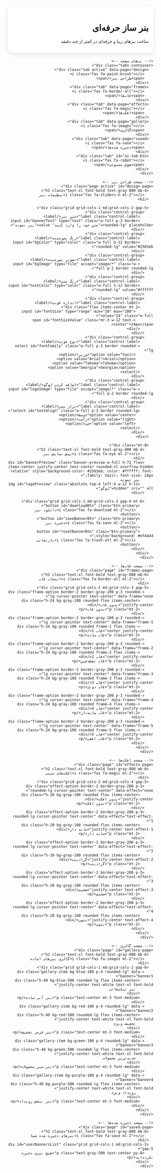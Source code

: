 <!DOCTYPE html>
<html lang="fa" dir="rtl">
<head>
  <meta charset="UTF-8" />
  <meta name="viewport" content="width=device-width, initial-scale=1.0" />
  <title>بنر ساز حرفه‌ای</title>
  <script src="https://cdn.tailwindcss.com"></script>
  <script src="https://html2canvas.hertzen.com/dist/html2canvas.min.js"></script>
  <link rel="stylesheet" href="https://cdnjs.cloudflare.com/ajax/libs/font-awesome/6.4.0/css/all.min.css">
  <style>
    @font-face {
      font-family: 'Vazir';
      src: url('https://cdn.fontcdn.ir/Font/Persian/Vazir/Vazir.ttf');
    }
    * {
      font-family: 'Vazir', sans-serif;
    }
    
    /* استایل‌های کلی */
    body {
      background: linear-gradient(135deg, #667eea 0%, #764ba2 100%);
      min-height: 100vh;
      padding: 0;
      margin: 0;
    }
    .container {
      max-width: 1200px;
      margin: 0 auto;
      padding: 15px;
    }
    .header {
      background: rgba(255, 255, 255, 0.9);
      border-radius: 15px;
      padding: 15px;
      margin-bottom: 20px;
      box-shadow: 0 5px 15px rgba(0, 0, 0, 0.1);
    }
    .tabs-container {
      display: flex;
      background: white;
      border-radius: 12px;
      padding: 10px;
      margin-bottom: 20px;
      box-shadow: 0 4px 6px rgba(0, 0, 0, 0.1);
      overflow-x: auto;
    }
    .tab {
      padding: 12px 20px;
      border-radius: 8px;
      cursor: pointer;
      transition: all 0.3s ease;
      white-space: nowrap;
      display: flex;
      align-items: center;
      gap: 8px;
      margin: 0 5px;
    }
    .tab.active {
      background: #3b82f6;
      color: white;
      box-shadow: 0 4px 6px rgba(59, 130, 246, 0.4);
    }
    .tab:hover:not(.active) {
      background: #f1f5f9;
    }
    .page {
      display: none;
      background: white;
      border-radius: 15px;
      padding: 20px;
      box-shadow: 0 5px 15px rgba(0, 0, 0, 0.1);
      margin-bottom: 20px;
      min-height: 500px;
    }
    .page.active {
      display: block;
      animation: fadeIn 0.3s ease;
    }
    .ai-fullscreen {
      position: fixed;
      top: 0;
      left: 0;
      width: 100%;
      height: 100%;
      z-index: 1000;
      background: #0d1117;
      display: none;
      flex-direction: column;
    }
    .ai-fullscreen.active {
      display: flex;
    }
    .ai-header {
      background: #161b22;
      padding: 15px;
      display: flex;
      align-items: center;
      justify-content: space-between;
      border-bottom: 1px solid #30363d;
    }
    .ai-close {
      background: #58a6ff;
      color: white;
      border: none;
      border-radius: 5px;
      padding: 8px 15px;
      cursor: pointer;
      font-size: 14px;
    }
    .ai-content {
      flex: 1;
      display: flex;
      flex-direction: column;
      overflow: hidden;
    }
    .ai-chat-container {
      flex: 1;
      display: flex;
      flex-direction: column;
      overflow: hidden;
    }
    .ai-chat-window {
      flex: 1;
      overflow-y: auto;
      padding: 15px;
      display: flex;
      flex-direction: column;
      gap: 10px;
    }
    .ai-message {
      max-width: 85%;
      padding: 12px 16px;
      border-radius: 12px;
      line-height: 1.4;
      white-space: pre-wrap;
      position: relative;
      animation: fadeIn 0.3s ease-in-out;
      word-break: break-word;
      font-size: 15px;
      display: flex;
      align-items: flex-start;
      gap: 8px;
    }
    .ai-user {
      background: #238636;
      color: #fff;
      align-self: flex-end;
      border-bottom-right-radius: 0;
    }
    .ai-bot {
      background: rgba(33, 38, 45, 0.9);
      color: #fff;
      align-self: flex-start;
      border-bottom-left-radius: 0;
    }
    .ai-input-area {
      display: flex;
      padding: 12px;
      border-top: 1px solid #30363d;
      background: #161b22;
      gap: 8px;
      align-items: center;
    }
    .ai-user-input {
      flex: 1;
      padding: 12px;
      border: none;
      border-radius: 8px;
      background: #0d1117;
      color: #fff;
      font-size: 16px;
    }
    .ai-send-btn {
      padding: 12px 16px;
      background: #58a6ff;
      border: none;
      border-radius: 8px;
      cursor: pointer;
      color: #fff;
      font-size: 16px;
    }
    .ai-msg-time {
      font-size: 11px;
      opacity: 0.7;
      text-align: left;
      margin-top: 4px;
    }
    .frame-1 {
      border: 15px solid #3b82f6;
      border-radius: 5px;
    }
    .frame-2 {
      border: 10px dashed #f59e0b;
    }
    .frame-3 {
      border: 20px double #10b981;
    }
    .frame-4 {
      border: 5px solid #8b5cf6;
      box-shadow: 0 0 20px rgba(139, 92, 246, 0.5);
    }
    .frame-5 {
      border-top: 10px solid #ef4444;
      border-bottom: 10px solid #ef4444;
      background: linear-gradient(to right, rgba(239, 68, 68, 0.1), rgba(239, 68, 68, 0.3));
    }
    .text-effect-1 {
      text-shadow: 2px 2px 4px rgba(0, 0, 0, 0.5);
    }
    .text-effect-2 {
      background: linear-gradient(to right, #f97316, #f43f5e);
      -webkit-background-clip: text;
      background-clip: text;
      color: transparent;
    }
    .text-effect-3 {
      letter-spacing: 2px;
      font-weight: bold;
    }
    .text-effect-4 {
      text-shadow: 0 0 10px rgba(255, 255, 255, 0.8), 0 0 20px rgba(255, 255, 255, 0.5);
    }
    .banner-preview {
      transition: all 0.3s ease;
    }
    .control-group {
      background: #f8fafc;
      border-radius: 10px;
      padding: 15px;
      margin-bottom: 15px;
    }
    .control-label {
      display: block;
      font-weight: 600;
      margin-bottom: 8px;
      color: #334155;
    }
    .btn-primary {
      background: #3b82f6;
      color: white;
      border: none;
      border-radius: 8px;
      padding: 12px 20px;
      font-weight: 600;
      cursor: pointer;
      transition: all 0.3s;
      display: flex;
      align-items: center;
      justify-content: center;
      gap: 8px;
    }
    .btn-primary:hover {
      background: #2563eb;
      transform: translateY(-2px);
      box-shadow: 0 4px 6px rgba(37, 99, 235, 0.3);
    }
    .gallery-item {
      transition: all 0.3s;
      cursor: pointer;
    }
    .gallery-item:hover {
      transform: translateY(-5px);
      box-shadow: 0 10px 15px rgba(0, 0, 0, 0.1);
    }
    @keyframes fadeIn {
      from { opacity: 0; transform: translateY(10px); }
      to { opacity: 1; transform: translateY(0); }
    }
    @media (max-width: 768px) {
      .container {
        padding: 10px;
      }
      .tabs-container {
        padding: 8px;
      }
      .tab {
        padding: 10px 15px;
        font-size: 14px;
      }
      .page {
        padding: 15px;
      }
    }
  </style>
</head>
<body>
  <div class="container">
    <!-- هدر -->
    <div class="header">
      <h1 class="text-2xl font-bold text-center text-blue-600">
        <i class="fas fa-image ml-2"></i>بنر ساز حرفه‌ای
      </h1>
      <p class="text-center text-gray-600 mt-2">ساخت بنرهای زیبا و حرفه‌ای در کمتر از چند دقیقه</p>
    </div>

    <!-- تب‌های صفحه -->
    <div class="tabs-container">
      <div class="tab active" data-page="design">
        <i class="fas fa-paint-brush"></i>
        <span>طراحی بنر</span>
      </div>
      <div class="tab" data-page="frames">
        <i class="fas fa-border-all"></i>
        <span>قاب‌ها</span>
      </div>
      <div class="tab" data-page="effects">
        <i class="fas fa-magic"></i>
        <span>افکت‌ها</span>
      </div>
      <div class="tab" data-page="gallery">
        <i class="fas fa-images"></i>
        <span>گالری</span>
      </div>
      <div class="tab" data-page="saved">
        <i class="fas fa-save"></i>
        <span>ذخیره شده‌ها</span>
      </div>
      <div class="tab" id="ai-tab-btn">
        <i class="fas fa-robot"></i>
        <span>هوش مصنوعی</span>
      </div>
    </div>

    <!-- صفحه طراحی بنر -->
    <div class="page active" id="design-page">
      <h2 class="text-xl font-bold text-gray-800 mb-4">
        <i class="fas fa-sliders-h ml-2"></i>تنظیمات بنر
      </h2>
      
      <div class="grid grid-cols-1 md:grid-cols-2 gap-5">
        <div class="control-group">
          <label class="control-label">متن بنر</label>
          <input id="bannerText" type="text" class="w-full p-3 border rounded-lg" placeholder="متن خود را وارد کنید" value="بنر نمونه">
        </div>
        <div class="control-group">
          <label class="control-label">رنگ پس‌زمینه</label>
          <input id="bgColor" type="color" class="w-full h-12 border rounded-lg" value="#2563eb">
        </div>
        <div class="control-group">
          <label class="control-label">تصویر پس‌زمینه</label>
          <input id="bgImage" type="file" accept="image/*" class="w-full p-2 border rounded-lg">
        </div>
        <div class="control-group">
          <label class="control-label">رنگ متن</label>
          <input id="textColor" type="color" class="w-full h-12 border rounded-lg" value="#ffffff">
        </div>
        <div class="control-group">
          <label class="control-label">اندازه فونت</label>
          <div class="flex items-center mt-1">
            <input id="fontSize" type="range" min="10" max="100" value="24" class="w-full">
            <span id="fontSizeValue" class="mr-3 w-12 text-center">24px</span>
          </div>
        </div>
        <div class="control-group">
          <label class="control-label">نوع فونت</label>
          <select id="fontFamily" class="w-full p-3 border rounded-lg">
            <option value="Vazir">وزیر</option>
            <option value="Arial">Arial</option>
            <option value="Tahoma">Tahoma</option>
            <option value="Georgia">Georgia</option>
          </select>
        </div>
        <div class="control-group">
          <label class="control-label">اضافه کردن لوگو</label>
          <input id="logoImage" type="file" accept="image/*" class="w-full p-2 border rounded-lg">
        </div>
        <div class="control-group">
          <label class="control-label">تراز متن</label>
          <select id="textAlign" class="w-full p-3 border rounded-lg">
            <option value="center">وسط</option>
            <option value="right">راست</option>
            <option value="left">چپ</option>
          </select>
        </div>
      </div>

      <div class="mt-8">
        <h2 class="text-xl font-bold text-gray-800 mb-4">
          <i class="fas fa-eye ml-2"></i>پیش نمایش بنر
        </h2>
        <div id="bannerPreview" class="banner-preview w-full h-72 flex items-center justify-center text-center rounded-xl overflow-hidden relative" style="background-color: #2563eb; color: #ffffff; font-family: Vazir; font-size: 24px;">
          بنر نمونه
          <img id="logoPreview" class="absolute top-4 left-4 w-12 h-12 hidden" src="" alt="لوگو">
        </div>
        
        <div class="grid grid-cols-1 md:grid-cols-3 gap-4 mt-6">
          <button id="downloadBtn" class="btn-primary">
            <i class="fas fa-download ml-2"></i>دانلود بنر
          </button>
          <button id="saveBannerBtn" class="btn-primary">
            <i class="fas fa-save ml-2"></i>ذخیره بنر
          </button>
          <button id="resetBannerBtn" class="btn-primary" style="background: #ef4444;">
            <i class="fas fa-trash-alt ml-2"></i>بازنشانی
          </button>
        </div>
      </div>
    </div>

    <!-- صفحه قاب‌ها -->
    <div class="page" id="frames-page">
      <h2 class="text-xl font-bold text-gray-800 mb-6">
        <i class="fas fa-border-all ml-2"></i>انتخاب قاب
      </h2>
      <div class="grid grid-cols-2 md:grid-cols-3 gap-5">
        <div class="frame-option border-2 border-gray-200 p-3 rounded-lg cursor-pointer text-center" data-frame="none">
          <div class="h-24 bg-gray-100 rounded flex items-center justify-center">بدون قاب</div>
          <p class="mt-2">بدون قاب</p>
        </div>
        <div class="frame-option border-2 border-gray-200 p-3 rounded-lg cursor-pointer text-center" data-frame="frame-1">
          <div class="h-24 bg-gray-100 rounded frame-1 flex items-center justify-center">قاب 1</div>
          <p class="mt-2">قاب ساده</p>
        </div>
        <div class="frame-option border-2 border-gray-200 p-3 rounded-lg cursor-pointer text-center" data-frame="frame-2">
          <div class="h-24 bg-gray-100 rounded frame-2 flex items-center justify-center">قاب 2</div>
          <p class="mt-2">قاب نقطه‌چین</p>
        </div>
        <div class="frame-option border-2 border-gray-200 p-3 rounded-lg cursor-pointer text-center" data-frame="frame-3">
          <div class="h-24 bg-gray-100 rounded frame-3 flex items-center justify-center">قاب 3</div>
          <p class="mt-2">قاب دوبل</p>
        </div>
        <div class="frame-option border-2 border-gray-200 p-3 rounded-lg cursor-pointer text-center" data-frame="frame-4">
          <div class="h-24 bg-gray-100 rounded frame-4 flex items-center justify-center">قاب 4</div>
          <p class="mt-2">قاب سایه‌دار</p>
        </div>
        <div class="frame-option border-2 border-gray-200 p-3 rounded-lg cursor-pointer text-center" data-frame="frame-5">
          <div class="h-24 bg-gray-100 rounded frame-5 flex items-center justify-center">قاب 5</div>
          <p class="mt-2">قاب افقی</p>
        </div>
      </div>
    </div>

    <!-- صفحه افکت‌ها -->
    <div class="page" id="effects-page">
      <h2 class="text-xl font-bold text-gray-800 mb-6">
        <i class="fas fa-magic ml-2"></i>افکت‌های متنی
      </h2>
      <div class="grid grid-cols-2 md:grid-cols-4 gap-5">
        <div class="effect-option border-2 border-gray-200 p-3 rounded-lg cursor-pointer text-center" data-effect="none">
          <div class="h-20 bg-gray-100 rounded flex items-center justify-center">بدون افکت</div>
          <p class="mt-2">بدون افکت</p>
        </div>
        <div class="effect-option border-2 border-gray-200 p-3 rounded-lg cursor-pointer text-center" data-effect="text-effect-1">
          <div class="h-20 bg-gray-100 rounded flex items-center justify-center text-effect-1">سایه دار</div>
          <p class="mt-2">سایه دار</p>
        </div>
        <div class="effect-option border-2 border-gray-200 p-3 rounded-lg cursor-pointer text-center" data-effect="text-effect-2">
          <div class="h-20 bg-gray-100 rounded flex items-center justify-center text-effect-2">گرادینت</div>
          <p class="mt-2">گرادینت</p>
        </div>
        <div class="effect-option border-2 border-gray-200 p-3 rounded-lg cursor-pointer text-center" data-effect="text-effect-3">
          <div class="h-20 bg-gray-100 rounded flex items-center justify-center text-effect-3">ضخیم</div>
          <p class="mt-2">ضخیم</p>
        </div>
        <div class="effect-option border-2 border-gray-200 p-3 rounded-lg cursor-pointer text-center" data-effect="text-effect-4">
          <div class="h-20 bg-gray-100 rounded flex items-center justify-center text-effect-4">نئون</div>
          <p class="mt-2">نئون</p>
        </div>
      </div>
    </div>

    <!-- صفحه گالری -->
    <div class="page" id="gallery-page">
      <h2 class="text-xl font-bold text-gray-800 mb-6">
        <i class="fas fa-images ml-2"></i>گالری بنرهای آماده
      </h2>
      <div class="grid grid-cols-1 md:grid-cols-2 gap-6">
        <div class="gallery-item bg-blue-100 p-4 rounded-lg" data-banner="banner1">
          <div class="h-40 bg-blue-500 rounded-lg flex items-center justify-center text-white text-xl font-bold">
            بنر تبلیغاتی
          </div>
          <p class="text-center mt-3 font-medium">بنر آبی ساده</p>
        </div>
        <div class="gallery-item bg-red-100 p-4 rounded-lg" data-banner="banner2">
          <div class="h-40 bg-red-500 rounded-lg flex items-center justify-center text-white text-xl font-bold">
            تخفیف ویژه
          </div>
          <p class="text-center mt-3 font-medium">بنر قرمز تخفیف</p>
        </div>
        <div class="gallery-item bg-green-100 p-4 rounded-lg" data-banner="banner3">
          <div class="h-40 bg-green-500 rounded-lg flex items-center justify-center text-white text-xl font-bold">
            جدیدترین محصولات
          </div>
          <p class="text-center mt-3 font-medium">بنر سبز محصولات</p>
        </div>
        <div class="gallery-item bg-purple-100 p-4 rounded-lg" data-banner="banner4">
          <div class="h-40 bg-purple-500 rounded-lg flex items-center justify-center text-white text-xl font-bold">
            رویداد ویژه
          </div>
          <p class="text-center mt-3 font-medium">بنر بنفش رویداد</p>
        </div>
      </div>
    </div>

    <!-- صفحه ذخیره شده‌ها -->
    <div class="page" id="saved-page">
      <h2 class="text-xl font-bold text-gray-800 mb-6">
        <i class="fas fa-save ml-2"></i>بنرهای ذخیره شده شما
      </h2>
      <div id="userBannersList" class="grid grid-cols-1 md:grid-cols-2 gap-5">
        <p class="text-gray-500 text-center py-8">هیچ بنری ذخیره نکرده‌اید</p>
      </div>
    </div>
  </div>

  <!-- بخش هوش مصنوعی تمام صفحه -->
  <div class="ai-fullscreen" id="ai-fullscreen">
    <div class="ai-header">
      <h2 class="text-xl font-bold text-white">🤖 چت هوش مصنوعی</h2>
      <button class="ai-close" id="ai-close">
        <i class="fas fa-times ml-2"></i>بستن
      </button>
    </div>
    <div class="ai-content">
      <div class="ai-chat-container">
        <div id="ai-chatWindow" class="ai-chat-window"></div>
        <div class="ai-input-area">
          <input type="text" id="ai-userInput" class="ai-user-input" placeholder="پیام خود را بنویسید...">
          <button id="ai-sendBtn" class="ai-send-btn">
            <i class="fas fa-paper-plane ml-2"></i>ارسال
          </button>
        </div>
      </div>
    </div>
  </div>

  <script>
    // عناصر DOM
    const bannerText = document.getElementById('bannerText');
    const bgColor = document.getElementById('bgColor');
    const bgImage = document.getElementById('bgImage');
    const textColor = document.getElementById('textColor');
    const fontSize = document.getElementById('fontSize');
    const fontSizeValue = document.getElementById('fontSizeValue');
    const fontFamily = document.getElementById('fontFamily');
    const textAlign = document.getElementById('textAlign');
    const logoImage = document.getElementById('logoImage');
    const bannerPreview = document.getElementById('bannerPreview');
    const logoPreview = document.getElementById('logoPreview');
    const downloadBtn = document.getElementById('downloadBtn');
    const saveBannerBtn = document.getElementById('saveBannerBtn');
    const resetBannerBtn = document.getElementById('resetBannerBtn');
    const tabs = document.querySelectorAll('.tab');
    const pages = document.querySelectorAll('.page');
    const frameOptions = document.querySelectorAll('.frame-option');
    const effectOptions = document.querySelectorAll('.effect-option');
    const galleryItems = document.querySelectorAll('.gallery-item');
    const userBannersList = document.getElementById('userBannersList');
    const aiTabBtn = document.getElementById('ai-tab-btn');
    const aiFullscreen = document.getElementById('ai-fullscreen');
    const aiClose = document.getElementById('ai-close');
    const aiChatWindow = document.getElementById('ai-chatWindow');
    const aiUserInput = document.getElementById('ai-userInput');
    const aiSendBtn = document.getElementById('ai-sendBtn');

    // مقداردهی اولیه
    let currentFrame = 'none';
    let currentEffect = 'none';
    let userBanners = JSON.parse(localStorage.getItem('userBanners')) || [];
    let selectedModel = "openai-large";

    // نمایش اندازه فونت
    fontSizeValue.textContent = `${fontSize.value}px`;

    // تغییر صفحات
    tabs.forEach(tab => {
      tab.addEventListener('click', () => {
        if (tab.id === 'ai-tab-btn') {
          // نمایش بخش هوش مصنوعی در حالت تمام صفحه
          aiFullscreen.classList.add('active');
          return;
        }
        
        const pageId = `${tab.dataset.page}-page`;
        
        // غیرفعال کردن همه تب‌ها و صفحات
        tabs.forEach(t => t.classList.remove('active'));
        pages.forEach(page => page.classList.remove('active'));
        
        // فعال کردن تب و صفحه انتخاب شده
        tab.classList.add('active');
        document.getElementById(pageId).classList.add('active');
      });
    });

    // بستن بخش هوش مصنوعی
    aiClose.addEventListener('click', () => {
      aiFullscreen.classList.remove('active');
    });

    // به روزرسانی بنر
    function updateBanner() {
      bannerPreview.textContent = bannerText.value;
      bannerPreview.style.backgroundColor = bgColor.value;
      bannerPreview.style.color = textColor.value;
      bannerPreview.style.fontSize = `${fontSize.value}px`;
      bannerPreview.style.fontFamily = fontFamily.value;
      bannerPreview.style.textAlign = textAlign.value;
      
      // اعمال قاب انتخاب شده
      frameOptions.forEach(option => {
        bannerPreview.classList.remove(option.dataset.frame);
      });
      if (currentFrame !== 'none') {
        bannerPreview.classList.add(currentFrame);
      }
      
      // اعمال افکت انتخاب شده
      effectOptions.forEach(option => {
        bannerPreview.classList.remove(option.dataset.effect);
      });
      if (currentEffect !== 'none') {
        bannerPreview.classList.add(currentEffect);
      }
    }

    // انتخاب قاب
    frameOptions.forEach(option => {
      option.addEventListener('click', () => {
        currentFrame = option.dataset.frame;
        updateBanner();
      });
    });

    // انتخاب افکت
    effectOptions.forEach(option => {
      option.addEventListener('click', () => {
        currentEffect = option.dataset.effect;
        updateBanner();
      });
    });

    // رویدادهای ورودی
    bannerText.addEventListener('input', updateBanner);
    bgColor.addEventListener('input', updateBanner);
    textColor.addEventListener('input', updateBanner);
    fontSize.addEventListener('input', () => {
      fontSizeValue.textContent = `${fontSize.value}px`;
      updateBanner();
    });
    fontFamily.addEventListener('change', updateBanner);
    textAlign.addEventListener('change', updateBanner);

    bgImage.addEventListener('change', function () {
      const file = bgImage.files[0];
      if (file) {
        const reader = new FileReader();
        reader.onload = function (e) {
          bannerPreview.style.backgroundImage = `url('${e.target.result}')`;
        };
        reader.readAsDataURL(file);
      } else {
        bannerPreview.style.backgroundImage = '';
      }
    });

    logoImage.addEventListener('change', function () {
      const file = logoImage.files[0];
      if (file) {
        const reader = new FileReader();
        reader.onload = function (e) {
          logoPreview.src = e.target.result;
          logoPreview.classList.remove('hidden');
        };
        reader.readAsDataURL(file);
      } else {
        logoPreview.src = '';
        logoPreview.classList.add('hidden');
      }
    });

    // دانلود بنر
    downloadBtn.addEventListener('click', function () {
      html2canvas(bannerPreview).then(canvas => {
        const link = document.createElement('a');
        link.download = 'banner.png';
        link.href = canvas.toDataURL('image/png');
        link.click();
      });
    });

    // ذخیره بنر
    saveBannerBtn.addEventListener('click', function() {
      const bannerData = {
        text: bannerText.value,
        bgColor: bgColor.value,
        textColor: textColor.value,
        fontSize: fontSize.value,
        fontFamily: fontFamily.value,
        textAlign: textAlign.value,
        frame: currentFrame,
        effect: currentEffect,
        bgImage: bannerPreview.style.backgroundImage || '',
        logo: logoPreview.src || '',
        timestamp: new Date().toLocaleString('fa-IR')
      };
      
      userBanners.push(bannerData);
      localStorage.setItem('userBanners', JSON.stringify(userBanners));
      alert('بنر با موفقیت ذخیره شد!');
      updateUserBannersList();
    });

    // بارگذاری بنرهای ذخیره شده
    function updateUserBannersList() {
      if (userBanners.length === 0) {
        userBannersList.innerHTML = '<p class="text-gray-500 text-center py-8">هیچ بنری ذخیره نکرده‌اید</p>';
        return;
      }
      
      userBannersList.innerHTML = '';
      userBanners.forEach((banner, index) => {
        const bannerEl = document.createElement('div');
        bannerEl.className = 'gallery-item bg-gray-100 p-4 rounded-lg';
        bannerEl.innerHTML = `
          <div class="h-40 rounded-lg flex items-center justify-center text-white text-xl font-bold" style="background-color: ${banner.bgColor}; color: ${banner.textColor}; font-family: ${banner.fontFamily}; font-size: ${banner.fontSize}px; text-align: ${banner.textAlign}; background-image: ${banner.bgImage}">
            ${banner.text}
            ${banner.logo ? `<img src="${banner.logo}" class="absolute top-2 left-2 w-10 h-10">` : ''}
          </div>
          <p class="text-center mt-3 font-medium">ذخیره شده در: ${banner.timestamp}</p>
          <div class="flex gap-2 mt-3">
            <button class="load-banner-btn bg-blue-500 text-white p-2 rounded flex-1" data-index="${index}">بارگذاری</button>
            <button class="delete-banner-btn bg-red-500 text-white p-2 rounded flex-1" data-index="${index}">حذف</button>
          </div>
        `;
        userBannersList.appendChild(bannerEl);
      });
      
      // اضافه کردن رویداد به دکمه‌های بارگذاری و حذف
      document.querySelectorAll('.load-banner-btn').forEach(btn => {
        btn.addEventListener('click', (e) => {
          const index = e.target.dataset.index;
          loadBanner(userBanners[index]);
        });
      });
      
      document.querySelectorAll('.delete-banner-btn').forEach(btn => {
        btn.addEventListener('click', (e) => {
          const index = e.target.dataset.index;
          userBanners.splice(index, 1);
          localStorage.setItem('userBanners', JSON.stringify(userBanners));
          updateUserBannersList();
        });
      });
    }

    // بارگذاری بنر
    function loadBanner(bannerData) {
      bannerText.value = bannerData.text;
      bgColor.value = bannerData.bgColor;
      textColor.value = bannerData.textColor;
      fontSize.value = bannerData.fontSize;
      fontSizeValue.textContent = `${bannerData.fontSize}px`;
      fontFamily.value = bannerData.fontFamily;
      textAlign.value = bannerData.textAlign;
      currentFrame = bannerData.frame;
      currentEffect = bannerData.effect;
      bannerPreview.style.backgroundImage = bannerData.bgImage;
      
      if (bannerData.logo) {
        logoPreview.src = bannerData.logo;
        logoPreview.classList.remove('hidden');
      } else {
        logoPreview.src = '';
        logoPreview.classList.add('hidden');
      }
      
      updateBanner();
      alert('بنر با موفقیت بارگذاری شد!');
      
      // تغییر به صفحه طراحی
      tabs.forEach(t => t.classList.remove('active'));
      pages.forEach(p => p.classList.remove('active'));
      document.querySelector('[data-page="design"]').classList.add('active');
      document.getElementById('design-page').classList.add('active');
    }

    // بارگذاری بنرهای آماده
    galleryItems.forEach(item => {
      item.addEventListener('click', () => {
        const bannerType = item.dataset.banner;
        let bannerData = {};
        
        switch(bannerType) {
          case 'banner1':
            bannerData = {
              text: 'بنر تبلیغاتی',
              bgColor: '#3b82f6',
              textColor: '#ffffff',
              fontSize: 28,
              fontFamily: 'Vazir',
              textAlign: 'center',
              frame: 'frame-1',
              effect: 'text-effect-1'
            };
            break;
          case 'banner2':
            bannerData = {
              text: 'تخفیف ویژه',
              bgColor: '#ef4444',
              textColor: '#ffffff',
              fontSize: 32,
              fontFamily: 'Vazir',
              textAlign: 'center',
              frame: 'frame-2',
              effect: 'text-effect-3'
            };
            break;
          case 'banner3':
            bannerData = {
              text: 'جدیدترین محصولات',
              bgColor: '#10b981',
              textColor: '#ffffff',
              fontSize: 26,
              fontFamily: 'Vazir',
              textAlign: 'center',
              frame: 'frame-4',
              effect: 'text-effect-4'
            };
            break;
          case 'banner4':
            bannerData = {
              text: 'رویداد ویژه',
              bgColor: '#8b5cf6',
              textColor: '#ffffff',
              fontSize: 30,
              fontFamily: 'Vazir',
              textAlign: 'center',
              frame: 'frame-3',
              effect: 'text-effect-2'
            };
            break;
        }
        
        loadBanner(bannerData);
      });
    });

    // بازنشانی بنر
    resetBannerBtn.addEventListener('click', function() {
      if (confirm('آیا از بازنشانی بنر اطمینان دارید؟')) {
        bannerText.value = 'بنر نمونه';
        bgColor.value = '#2563eb';
        textColor.value = '#ffffff';
        fontSize.value = 24;
        fontSizeValue.textContent = '24px';
        fontFamily.value = 'Vazir';
        textAlign.value = 'center';
        bgImage.value = '';
        logoImage.value = '';
        bannerPreview.style.backgroundImage = '';
        logoPreview.src = '';
        logoPreview.classList.add('hidden');
        currentFrame = 'none';
        currentEffect = 'none';
        
        // حذف کلاس‌های قاب و افکت
        frameOptions.forEach(option => {
          bannerPreview.classList.remove(option.dataset.frame);
        });
        effectOptions.forEach(option => {
          bannerPreview.classList.remove(option.dataset.effect);
        });
        
        updateBanner();
      }
    });

    // ==================== بخش هوش مصنوعی ====================

    // افزودن پیام به چت
    function addAIMessage(text, sender, isTyping = false) {
      const msgDiv = document.createElement("div");
      msgDiv.className = `ai-message ${sender === "user" ? "ai-user" : "ai-bot"}`;
      
      const time = new Date().toLocaleTimeString([], {hour:'2-digit', minute:'2-digit'});
      
      msgDiv.innerHTML = `
        <span>${text}</span>
        <div class="ai-msg-time">${time}</div>
      `;
      
      if (isTyping) msgDiv.classList.add("ai-typing");
      aiChatWindow.appendChild(msgDiv);
      aiChatWindow.scrollTop = aiChatWindow.scrollHeight;
      
      return msgDiv;
    }

    // ارسال پیام به هوش مصنوعی
    async function sendAIMessage() {
      const text = aiUserInput.value.trim();
      if (!text) return;
      
      addAIMessage(text, "user");
      aiUserInput.value = "";

      const loadingMsg = addAIMessage("در حال دریافت پاسخ...", "bot", true);

      try {
        // استفاده از API هوش مصنوعی
        const response = await fetch(`https://api2.api-code.ir/gpt-save-v2/?model=${selectedModel}&userid=mahdi&prompt=${encodeURIComponent(text)}`);
        const data = await response.text();
        loadingMsg.remove();
        addAIMessage(data, "bot");
      } catch(err) {
        loadingMsg.remove();
        addAIMessage("❌ خطا در دریافت پاسخ. لطفا دوباره تلاش کنید.", "bot");
        console.error(err);
      }
    }

    // رویدادهای بخش هوش مصنوعی
    aiSendBtn.addEventListener("click", sendAIMessage);
    aiUserInput.addEventListener("keydown", (e) => {
      if (e.key === "Enter") sendAIMessage();
    });

    // مقداردهی اولیه
    window.addEventListener('DOMContentLoaded', () => {
      updateBanner();
      updateUserBannersList();
      
      // اضافه کردن پیام خوشامدگویی به چت هوش مصنوعی
      addAIMessage("سلام! من هوش مصنوعی هستم که می‌توانم به شما در طراحی بنر کمک کنم. چه سوالی دارید؟", "bot");
    });
  </script>
</body>
</html>

